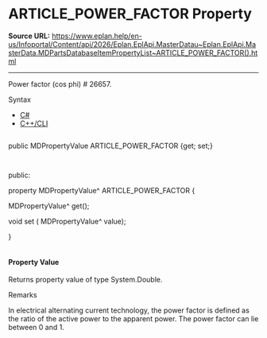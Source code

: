 # ARTICLE_POWER_FACTOR Property

**Source URL:** https://www.eplan.help/en-us/Infoportal/Content/api/2026/Eplan.EplApi.MasterDatau~Eplan.EplApi.MasterData.MDPartsDatabaseItemPropertyList~ARTICLE_POWER_FACTOR().html

---

Power factor (cos phi) # 26657.

Syntax

- [C#](#i-syntax-CS)
- [C++/CLI](#i-syntax-CPP2005)

```
```
public MDPropertyValue ARTICLE_POWER_FACTOR {get; set;}
```
```

```
```
public:

property MDPropertyValue^ ARTICLE_POWER_FACTOR {

   MDPropertyValue^ get();

   void set (    MDPropertyValue^ value);

}
```
```

#### Property Value

Returns property value of type System.Double.

Remarks

In electrical alternating current technology, the power factor is defined as the ratio of the active power to the apparent power. The power factor can lie between 0 and 1.
